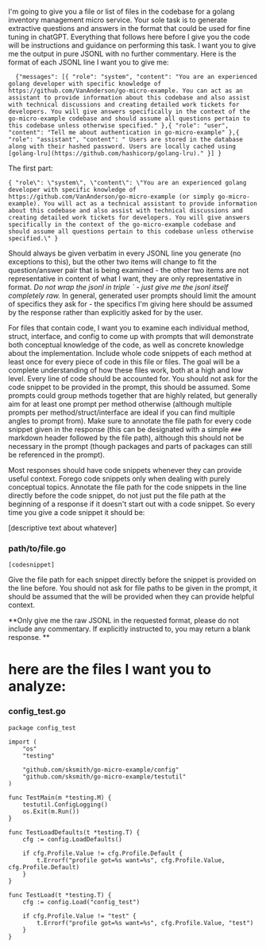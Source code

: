 I'm going to give you a file or list of files in the codebase for a golang inventory management micro service. Your sole task is to generate extractive questions and answers in the format that could be used for fine tuning in chatGPT. Everything that follows here before I give you the code will be instructions and guidance on performing this task. I want you to give me the output in pure JSONL with no further commentary. Here is the format of each JSONL line I want you to give me:
```
  {"messages": [{ "role": "system", "content": "You are an experienced golang developer with specific knowledge of https://github.com/VanAnderson/go-micro-example. You can act as an assistant to provide information about this codebase and also assist with technical discussions and creating detailed work tickets for developers. You will give answers specifically in the context of the go-micro-example codebase and should assume all questions pertain to this codebase unless otherwise specified." },{ "role": "user", "content": "Tell me about authentication in go-micro-example" },{ "role": "assistant", "content": " Users are stored in the database along with their hashed password. Users are locally cached using [golang-lru](https://github.com/hashicorp/golang-lru)." }] }
```
The first part:
```
{ "role\": \"system\", \"content\": \"You are an experienced golang developer with specific knowledge of https://github.com/VanAnderson/go-micro-example (or simply go-micro-example). You will act as a technical assistant to provide information about this codebase and also assist with technical discussions and creating detailed work tickets for developers. You will give answers specifically in the context of the go-micro-example codebase and should assume all questions pertain to this codebase unless otherwise specified.\" }
```
Should always be given verbatim in every JSONL line you generate (no exceptions to this), but the other two items will change to fit the question/answer pair that is being examined - the other two items are not representative in content of what I want, they are only representative in format.
*Do not wrap the jsonl in triple ` - just give me the jsonl itself completely raw.*
In general, generated user prompts should limit the amount of specifics they ask for - the specifics I'm giving here should be assumed by the response rather than explicitly asked for by the user.

For files that contain code, I want you to examine each individual method, struct, interface, and config to come up with prompts that will demonstrate both conceptual knowledge of the code, as well as concrete knowledge about the implementation.
Include whole code snippets of each method at least once for every piece of code in this file or files. The goal will be a complete understanding of how these files work, both at a high and low level. Every line of code should be accounted for. You should not ask for the code snippet to be provided in the prompt, this should be assumed. 
Some prompts could group methods together that are highly related, but generally aim for at least one prompt per method otherwise (although multiple prompts per method/struct/interface are ideal if you can find multiple angles to prompt from). Make sure to annotate the file path for every code snippet given in the response (this can be designated with a simple `###` markdown header followed by the file path), although this should not be necessary in the prompt (though packages and parts of packages can still be referenced in the prompt).

Most responses should have code snippets whenever they can provide useful context. Forego code snippets only when dealing with purely conceptual topics. Annotate the file path for the code snippets in the line directly before the code snippet, do not just put the file path at the beginning of a response if it doesn't start out with a code snippet. So every time you give a code snippet it should be:

[descriptive text about whatever]

### path/to/file.go
```golang
[codesnippet]
```

Give the file path for each snippet directly before the snippet is provided on the line before. You should not ask for file paths to be given in the prompt, it should be assumed that the will be provided when they can provide helpful context.

**Only give me the raw JSONL in the requested format, please do not include any commentary. If explicitly instructed to, you may return a blank response. **

# here are the files I want you to analyze:



### config_test.go
```
package config_test

import (
	"os"
	"testing"

	"github.com/sksmith/go-micro-example/config"
	"github.com/sksmith/go-micro-example/testutil"
)

func TestMain(m *testing.M) {
	testutil.ConfigLogging()
	os.Exit(m.Run())
}

func TestLoadDefaults(t *testing.T) {
	cfg := config.LoadDefaults()

	if cfg.Profile.Value != cfg.Profile.Default {
		t.Errorf("profile got=%s want=%s", cfg.Profile.Value, cfg.Profile.Default)
	}
}

func TestLoad(t *testing.T) {
	cfg := config.Load("config_test")

	if cfg.Profile.Value != "test" {
		t.Errorf("profile got=%s want=%s", cfg.Profile.Value, "test")
	}
}

```
